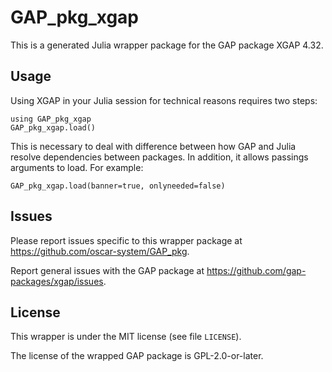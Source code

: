 # GAP_pkg_xgap

This is a generated Julia wrapper package for the GAP package XGAP 4.32.

## Usage

Using XGAP in your Julia session for technical reasons requires two steps:

    using GAP_pkg_xgap
    GAP_pkg_xgap.load()

This is necessary to deal with difference between how GAP and Julia
resolve dependencies between packages. In addition, it allows passings
arguments to load. For example:

    GAP_pkg_xgap.load(banner=true, onlyneeded=false)

## Issues

Please report issues specific to this wrapper package at <https://github.com/oscar-system/GAP_pkg>.

Report general issues with the GAP package at <https://github.com/gap-packages/xgap/issues>.

## License

This wrapper is under the MIT license (see file `LICENSE`).

The license of the wrapped GAP package is GPL-2.0-or-later.

